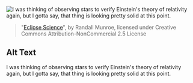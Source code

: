 ![I was thinking of observing stars to verify Einstein's theory of relativity again, but I gotta say, that thing is looking pretty solid at this point.](https://imgs.xkcd.com/comics/eclipse_science.png)
> "[Eclipse Science](https://xkcd.com/1877/)", by Randall Munroe, licensed under Creative Commons Attribution-NonCommercial 2.5 License

## Alt Text
I was thinking of observing stars to verify Einstein's theory of relativity again, but I gotta say, that thing is looking pretty solid at this point.

